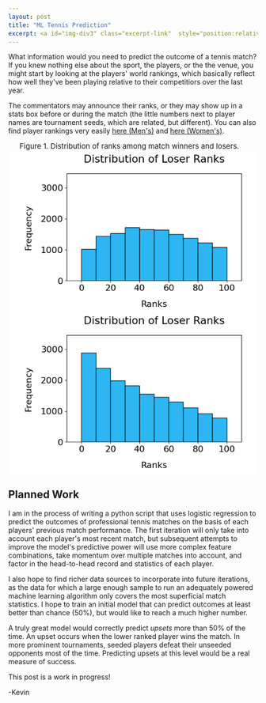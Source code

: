 ```yaml
---
layout: post
title: "ML Tennis Prediction"
excerpt: <a id="img-div3" class="excerpt-link"  style="position:relative"  href="https://kevinrosenfield.com/Predict-Tennis/"><img width = "50%", height = "auto" src="/images/tennis_analytics.jpeg" alt="obtained from https://www.pinnacle.com/"><div id="img-box3" class="img-box">Read More</div></a>
---
```

<div>

<p>
What information would you need to predict the outcome of a tennis match? If you knew nothing else about the sport, the players, or the the venue, you might start by looking at the players' world rankings, which basically reflect how well they've been playing relative to their competitiors over the last year.
</p>

<p>
The  commentators may announce their ranks, or they may show up in a stats box before or during the match (the little numbers next to player names are tournament seeds, which are related, but different). You can also find player rankings very easily <a href="https://www.atptour.com/en/rankings/singles">here (Men's)</a> and <a href="https://www.atptour.com/en/rankings/singles">here (Women's)</a>.
</p>

<div style="display:flex;flex-direction:column;align-items:center;font-size: calc(10px + 0.5vw);">
  <div style="margin-left: 2%;margin-right: 5%;text-align:justify;">
    Figure 1. Distribution of ranks among match winners and losers.
  </div>
  <div style="display:flex;flex-direction:row;flex-wrap:wrap;justify-content:center;background-color:white">
    <img src="/images/tennis_ranks_los.png" width="47%" height=auto style="border-radius: 11px;min-width: 345px;width:90%">
  </div>
  <div style="display:flex;flex-direction:row;flex-wrap:wrap;justify-content:center;background-color:white">
    <img src="/images/tennis_ranks_win.png" width="47%" height=auto style="border-radius: 11px;min-width: 345px;width:90%">
  </div>
</div>

<h2>Planned Work</h2>

<p>
I am in the process of writing a python script that uses logistic regression to predict the outcomes of professional tennis matches on the basis of each players' previous match performance. The first iteration will only take into account each player's most recent match, but subsequent attempts to improve the model's predictive power will use more complex feature combinations, take momentum over multiple matches into account, and factor in the head-to-head record and statistics of each player.
</p>

<p>
I also hope to find richer data sources to incorporate into future iterations, as the data for which a large enough sample to run an adequately powered machine learning algorithm only covers the most superficial match statistics. I hope to train an initial model that can predict outcomes at least better than chance (50%), but would like to reach a much higher number.
</p>

<p>
A truly great model would correctly predict <i>upsets</i> more than 50% of the time. An upset occurs when the lower ranked player wins the match. In more prominent tournaments, seeded players defeat their unseeded opponents most of the time. Predicting upsets at this level would be a real measure of success.
</p>

<p>
This post is a work in progress!
</p>

<p>
-Kevin
</p>
</div>
